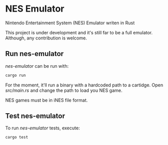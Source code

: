 # NES Emulator

Nintendo Entertainment System (NES) Emulator writen in Rust

This project is under development and it's still far to be a full emulator.
Although, any contribution is welcome.


## Run nes-emulator

*nes-emulator* can be run with:
``` bash
cargo run
```

For the moment, it'll run a binary with a hardcoded path to a cartidge. Open
*src/main.rs* and change the path to load you NES game.

NES games must be in iNES file format.


## Test nes-emulator

To run *nes-emulator* tests, execute:

``` bash
cargo test
```
